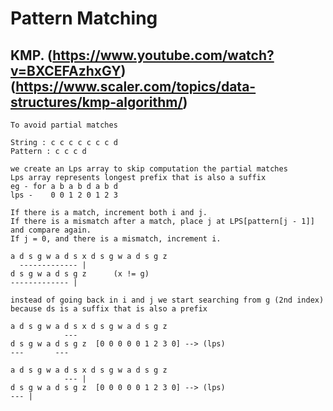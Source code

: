 # Pattern Matching

## KMP. (https://www.youtube.com/watch?v=BXCEFAzhxGY) (https://www.scaler.com/topics/data-structures/kmp-algorithm/)

    To avoid partial matches 

    String : c c c c c c c d
    Pattern : c c c d

    we create an Lps array to skip computation the partial matches
    Lps array represents longest prefix that is also a suffix
    eg - for a b a b d a b d
    lps -    0 0 1 2 0 1 2 3

    If there is a match, increment both i and j.
    If there is a mismatch after a match, place j at LPS[pattern[j - 1]] and compare again.
    If j = 0, and there is a mismatch, increment i. 

    a d s g w a d s x d s g w a d s g z
      ------------- |
    d s g w a d s g z      (x != g)
    ------------- |
    
    instead of going back in i and j we start searching from g (2nd index) because ds is a suffix that is also a prefix

    a d s g w a d s x d s g w a d s g z
                ---
    d s g w a d s g z  [0 0 0 0 0 1 2 3 0] --> (lps)
    ---       ---

    a d s g w a d s x d s g w a d s g z
                --- |
    d s g w a d s g z  [0 0 0 0 0 1 2 3 0] --> (lps)
    --- |      
